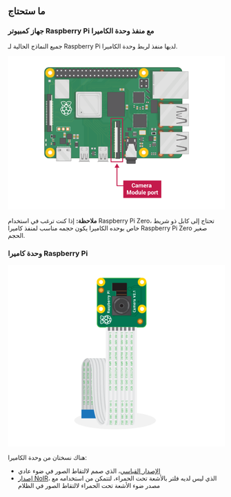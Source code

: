 ## ما ستحتاج

### جهاز كمبيوتر Raspberry Pi مع منفذ وحدة الكاميرا

جميع النماذج الحالية لـ Raspberry Pi لديها منفذ لربط وحدة الكاميرا.

![جهاز +Raspberry Pi 3B مع منفذ وحده كاميرا مسمى](images/pi4-camera-port.png)

**ملاحظة:** إذا كنت ترغب في استخدام Raspberry Pi Zero، تحتاج إلى كابل ذو شريط خاص بوحده الكاميرا يكون حجمه مناسب لمنفذ كاميرا Raspberry Pi Zero صغير الحجم.

### وحدة كاميرا Raspberry Pi

![وحدة كاميرا Raspberry Pi](images/camera-module.png)

هناك نسختان من وحدة الكاميرا:

* [الإصدار القياسي](https://www.raspberrypi.org/products/camera-module-v2/)، الذي صمم لالتقاط الصور في ضوء عادي
* [إصدار NoIR](https://www.raspberrypi.org/products/pi-noir-camera-v2/)، الذي ليس لديه فلتر بالأشعة تحت الحمراء، لتتمكن من استخدامه مع مصدر ضوء الأشعة تحت الحمراء لالتقاط الصور في الظلام


